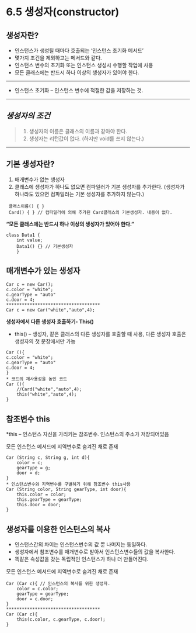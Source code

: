 6.5 생성자(constructor)
=========================
생성자란?
-----------
  - 인스턴스가 생성될 때마다 호출되는 ‘인스턴스 초기화 메서드’ 
  - 몇가지 조건을 제외하고는 메서드와 같다.  
  - 인스턴스 변수의 초기화 또는 인스턴스 생성시 수행할 작업에 사용 
  - 모든 클래스에는 반드시 하나 이상의 생성자가 있어야 한다.
  * * * 
  - 인스턴스 초기화 – 인스턴스 변수에 적절한 값을 저장하는 것.
* * *

*생성자의 조건*
--------------
>1. 생성자의 이름은 클래스의 이름과 같아야 한다.
>2. 생성자는 리턴값이 없다. (하지만 void를 쓰지 않는다.)

* * *
기본 생성자란?
-------------
1. 매개변수가 없는 생성자 
2. 클래스에 생성자가 하나도 없으면 컴파일러가 기본 생성자를 추가한다. 
    (생성자가 하나라도 있으면 컴파일러는 기본 생성자를 추가하지 않는다.) 

<pre><code> 클래스이름() { } 
 Card() { } // 컴파일러에 의해 추가된 Card클래스의 기본생성자. 내용이 없다. </code></pre>
**“모든 클래스에는 반드시 하나 이상의 생성자가 있어야 한다.”**

<pre><code>class Data1 {
    int value;
    Data1() {} // 기본생성자 
    }</code></pre>

**매개변수가 있는 생성자**
-----
<pre><code>Car c = new Car();
c.color = "white";
c.gearType = "auto"
c.door = 4;  
************************************
Car c = new Car("white","auto",4);
</code></pre>
**생성자에서 다른 생성자 호출하기- This()**

* this() – 생성자, 같은 클래스의 다른 생성자를 호출할 때 사용,
다른 생성자 호출은 생성자의 첫 문장에서만 가능

<pre><code>Car (){
c.color = "white";
c.gearType = "auto"
c.door = 4; 
} 
* 코드의 재사용성을 높인 코드
Car (){ 
    //Card("white","auto",4);
    this("white","auto",4);
}
</code></pre>

**참조변수 this**
-----
*this – 인스턴스 자신을 가리키는 참조변수. 인스턴스의 주소가 저장되어있음 

모든 인스턴스 메서드에 지역변수로 숨겨진 채로 존재
<pre><code>Car (String c, String g, int d){
    color = c;
    gearType = g;
    door = d; 
} 
* 인스턴스변수와 지역변수를 구별하기 위해 참조변수 this사용 
Car (String color, String gearType, int door){
    this.color = color;
    this.gearType = gearType;
    this.door = door; 
} 
</code></pre>

**생성자를 이용한 인스턴스의 복사**
-----

 * 인스턴스간의 차이는 인스턴스변수의 값 뿐 나머지는 동일하다. 
 * 생성자에서 참조변수를 매개변수로 받아서 인스턴스변수들의 값을 복사한다. 
 * 똑같은 속성값을 갖는 독립적인 인스턴스가 하나 더 만들어진다. 

모든 인스턴스 메서드에 지역변수로 숨겨진 채로 존재
<pre><code>Car (Car c){ // 인스턴스의 복사를 위한 생성자.
    color = c.color;
    gearType = gearType;
    door = c.door; 
} 
************************************
Car (Car c){
    this(c.color, c.gearType, c.door);
} 
</code></pre>

